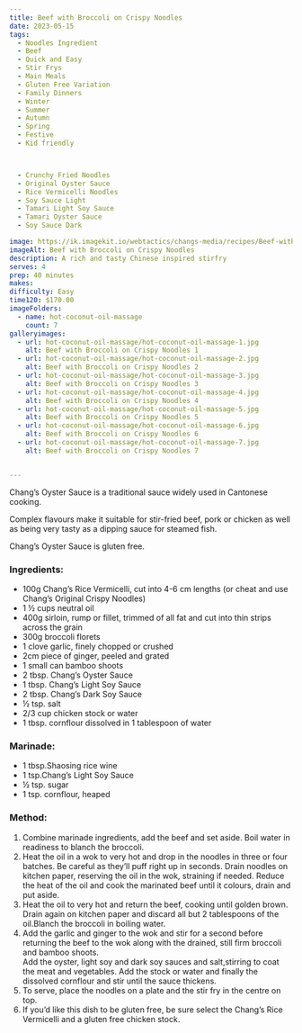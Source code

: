 ```yaml
---
title: Beef with Broccoli on Crispy Noodles
date: 2023-05-15
tags:
  - Noodles Ingredient
  - Beef
  - Quick and Easy
  - Stir Frys
  - Main Meals
  - Gluten Free Variation
  - Family Dinners
  - Winter
  - Summer
  - Autumn
  - Spring
  - Festive
  - Kid friendly



  - Crunchy Fried Noodles
  - Original Oyster Sauce
  - Rice Vermicelli Noodles
  - Soy Sauce Light
  - Tamari Light Soy Sauce
  - Tamari Oyster Sauce
  - Soy Sauce Dark

image: https://ik.imagekit.io/webtactics/changs-media/recipes/Beef-with-Broccoli-on-Crispy-Noodles_H99MWsVad.jpg
imageAlt: Beef with Broccoli on Crispy Noodles
description: A rich and tasty Chinese inspired stirfry
serves: 4
prep: 40 minutes 
makes: 
difficulty: Easy
time120: $170.00
imageFolders:
  - name: hot-coconut-oil-massage
    count: 7
galleryimages:
  - url: hot-coconut-oil-massage/hot-coconut-oil-massage-1.jpg
    alt: Beef with Broccoli on Crispy Noodles 1
  - url: hot-coconut-oil-massage/hot-coconut-oil-massage-2.jpg
    alt: Beef with Broccoli on Crispy Noodles 2
  - url: hot-coconut-oil-massage/hot-coconut-oil-massage-3.jpg
    alt: Beef with Broccoli on Crispy Noodles 3
  - url: hot-coconut-oil-massage/hot-coconut-oil-massage-4.jpg
    alt: Beef with Broccoli on Crispy Noodles 4
  - url: hot-coconut-oil-massage/hot-coconut-oil-massage-5.jpg
    alt: Beef with Broccoli on Crispy Noodles 5
  - url: hot-coconut-oil-massage/hot-coconut-oil-massage-6.jpg
    alt: Beef with Broccoli on Crispy Noodles 6
  - url: hot-coconut-oil-massage/hot-coconut-oil-massage-7.jpg
    alt: Beef with Broccoli on Crispy Noodles 7


---
```


Chang’s Oyster Sauce is a traditional sauce widely used in Cantonese cooking.

Complex flavours make it suitable for stir-fried beef, pork or chicken as well as being very tasty as a dipping sauce for steamed fish.

Chang’s Oyster Sauce is gluten free.


<div class="recipesingredient">
<h3>Ingredients:</h3>
<ul>
<li>100g Chang’s Rice Vermicelli, cut into 4-6 cm lengths (or cheat and use Chang’s Original Crispy Noodles)</li>
<li>1 ½ cups neutral oil</li>
<li>400g sirloin, rump or fillet, trimmed of all fat and cut into thin strips across the grain</li>
<li>300g broccoli florets</li>
<li>1 clove garlic, finely chopped or crushed</li>
<li>2cm piece of ginger, peeled and grated</li>
<li>1 small can bamboo shoots</li>
<li>2 tbsp. Chang’s Oyster Sauce</li>
<li>1 tbsp. Chang’s Light Soy Sauce</li>
<li>2 tbsp. Chang’s Dark Soy Sauce</li>
<li>½ tsp. salt</li>
<li>2/3 cup chicken stock or water</li>
<li>1 tbsp. cornflour dissolved in 1 tablespoon of water</li>
</ul>
<h3>Marinade:</h3>
<ul>
<li>1 tbsp.Shaosing rice wine</li>
<li>1 tsp.Chang’s Light Soy Sauce</li>
<li>½ tsp. sugar</li>
<li>1 tsp. cornflour, heaped</li>
</ul></div>




<div class="recipesmethod">
<h3>Method:</h3>
<ol>
<li>Combine marinade ingredients, add the beef and set aside. Boil water in readiness to blanch the broccoli.</li>
<li>Heat the oil in a wok to very hot and drop in the noodles in three or four batches. Be careful as they’ll puff right up in seconds. Drain noodles on kitchen paper, reserving the oil in the wok, straining if needed. Reduce the heat of the oil and cook the marinated beef until it colours, drain and put aside.</li>
<li>Heat the oil to very hot and return the beef, cooking until golden brown. Drain again on kitchen paper and discard all but 2 tablespoons of the oil.Blanch the broccoli in boiling water.</li>
<li>Add the garlic and ginger to the wok and stir for a second before returning the beef to the wok along with the drained, still firm broccoli and bamboo shoots.</li>
Add the oyster, light soy and dark soy sauces and salt,stirring to coat the meat and vegetables. Add the stock or water and finally the dissolved cornflour and stir until the sauce thickens.
<li>To serve, place the noodles on a plate and the stir fry in the centre on top.</li>
<li>If you’d like this dish to be gluten free, be sure select the Chang’s Rice Vermicelli and a gluten free chicken stock.</li>
</ol>
</div>
